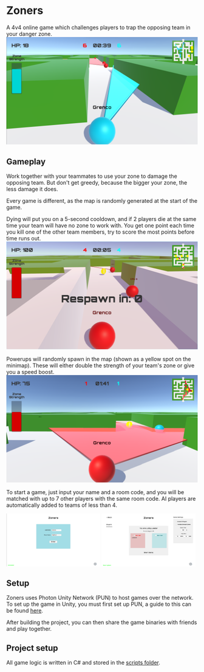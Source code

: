# Zoners
A 4v4 online game which challenges players to trap the opposing team in your danger zone.
![Zoners](Images/Screenshot_Gameplay1.png)

## Gameplay
Work together with your teammates to use your zone to damage the opposing team. But don't get greedy, because the bigger your zone, the less damage it does.

Every game is different, as the map is randomly generated at the start of the game.

Dying will put you on a 5-second cooldown, and if 2 players die at the same time your team will have no zone to work with. You get one point each time you kill one of the other team members, try to score the most points before time runs out.
![Death](Images/Screenshot_Gameplay3.png)

Powerups will randomly spawn in the map (shown as a yellow spot on the minimap). These will either double the strength of your team's zone or give you a speed boost.
![Powerups](Images/Screenshot_Gameplay2.png)

To start a game, just input your name and a room code, and you will be matched with up to 7 other players with the same room code. AI players are automatically added to teams of less than 4.

<p float="left">
  <img src="Images/Screenshot_MainMenu.png" width="49%" />
  <img src="Images/Screenshot_GameLobby.png" width="49%" /> 
</p>

## Setup
Zoners uses Photon Unity Network (PUN) to host games over the network. To set up the game in Unity, you must first set up PUN, a guide to this can be found [here](https://doc.photonengine.com/en-us/pun/current/getting-started/initial-setup "PUN Setup Guide"). 

After building the project, you can then share the game binaries with friends and play together.

## Project setup
All game logic is written in C# and stored in the [scripts folder](Assets/Scripts "Scripts Folder").
